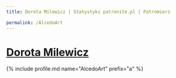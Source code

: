 ```yaml
---
title: Dorota Milewicz | Statystyki patronite.pl | Patromierz

permalink: /AlcedoArt
---
```


# [Dorota Milewicz](https://patronite.pl/AlcedoArt)

{% include profile.md name="AlcedoArt" prefix="a" %}
